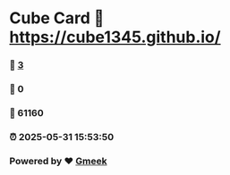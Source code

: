 # Cube Card :link: https://cube1345.github.io/ 
### :page_facing_up: [3](https://cube1345.github.io//tag.html) 
### :speech_balloon: 0 
### :hibiscus: 61160 
### :alarm_clock: 2025-05-31 15:53:50 
### Powered by :heart: [Gmeek](https://github.com/Meekdai/Gmeek)
